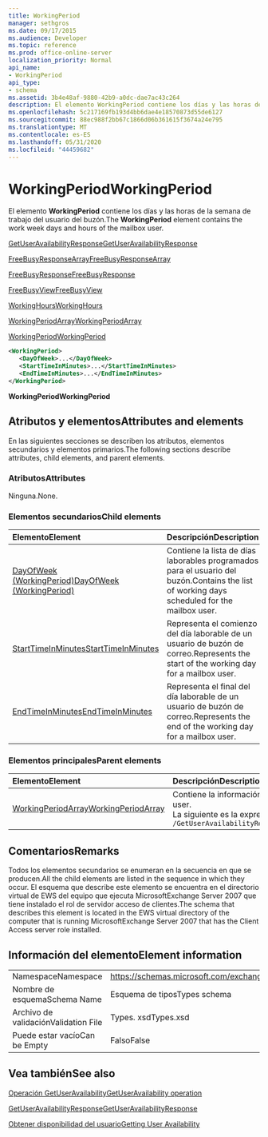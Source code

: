 ```yaml
---
title: WorkingPeriod
manager: sethgros
ms.date: 09/17/2015
ms.audience: Developer
ms.topic: reference
ms.prod: office-online-server
localization_priority: Normal
api_name:
- WorkingPeriod
api_type:
- schema
ms.assetid: 3b4e48af-9880-42b9-a0dc-dae7ac43c264
description: El elemento WorkingPeriod contiene los días y las horas de la semana de trabajo del usuario del buzón.
ms.openlocfilehash: 5c217169fb193d4bb6dae4e18570873d55de6127
ms.sourcegitcommit: 88ec988f2bb67c1866d06b361615f3674a24e795
ms.translationtype: MT
ms.contentlocale: es-ES
ms.lasthandoff: 05/31/2020
ms.locfileid: "44459682"
---
```

# <a name="workingperiod"></a><span data-ttu-id="53e14-103">WorkingPeriod</span><span class="sxs-lookup"><span data-stu-id="53e14-103">WorkingPeriod</span></span>

<span data-ttu-id="53e14-104">El elemento **WorkingPeriod** contiene los días y las horas de la semana de trabajo del usuario del buzón.</span><span class="sxs-lookup"><span data-stu-id="53e14-104">The **WorkingPeriod** element contains the work week days and hours of the mailbox user.</span></span> 
  
[<span data-ttu-id="53e14-105">GetUserAvailabilityResponse</span><span class="sxs-lookup"><span data-stu-id="53e14-105">GetUserAvailabilityResponse</span></span>](getuseravailabilityresponse.md)
  
[<span data-ttu-id="53e14-106">FreeBusyResponseArray</span><span class="sxs-lookup"><span data-stu-id="53e14-106">FreeBusyResponseArray</span></span>](freebusyresponsearray.md)
  
[<span data-ttu-id="53e14-107">FreeBusyResponse</span><span class="sxs-lookup"><span data-stu-id="53e14-107">FreeBusyResponse</span></span>](freebusyresponse.md)
  
[<span data-ttu-id="53e14-108">FreeBusyView</span><span class="sxs-lookup"><span data-stu-id="53e14-108">FreeBusyView</span></span>](freebusyview.md)
  
[<span data-ttu-id="53e14-109">WorkingHours</span><span class="sxs-lookup"><span data-stu-id="53e14-109">WorkingHours</span></span>](workinghours-ex15websvcsotherref.md)
  
[<span data-ttu-id="53e14-110">WorkingPeriodArray</span><span class="sxs-lookup"><span data-stu-id="53e14-110">WorkingPeriodArray</span></span>](workingperiodarray.md)
  
[<span data-ttu-id="53e14-111">WorkingPeriod</span><span class="sxs-lookup"><span data-stu-id="53e14-111">WorkingPeriod</span></span>](workingperiod.md)
  
```xml
<WorkingPeriod>
   <DayOfWeek>...</DayOfWeek>
   <StartTimeInMinutes>...</StartTimeInMinutes>
   <EndTimeInMinutes>...</EndTimeInMinutes>
</WorkingPeriod>
```

 <span data-ttu-id="53e14-112">**WorkingPeriod**</span><span class="sxs-lookup"><span data-stu-id="53e14-112">**WorkingPeriod**</span></span>
## <a name="attributes-and-elements"></a><span data-ttu-id="53e14-113">Atributos y elementos</span><span class="sxs-lookup"><span data-stu-id="53e14-113">Attributes and elements</span></span>

<span data-ttu-id="53e14-114">En las siguientes secciones se describen los atributos, elementos secundarios y elementos primarios.</span><span class="sxs-lookup"><span data-stu-id="53e14-114">The following sections describe attributes, child elements, and parent elements.</span></span>
  
### <a name="attributes"></a><span data-ttu-id="53e14-115">Atributos</span><span class="sxs-lookup"><span data-stu-id="53e14-115">Attributes</span></span>

<span data-ttu-id="53e14-116">Ninguna.</span><span class="sxs-lookup"><span data-stu-id="53e14-116">None.</span></span>
  
### <a name="child-elements"></a><span data-ttu-id="53e14-117">Elementos secundarios</span><span class="sxs-lookup"><span data-stu-id="53e14-117">Child elements</span></span>

|<span data-ttu-id="53e14-118">**Elemento**</span><span class="sxs-lookup"><span data-stu-id="53e14-118">**Element**</span></span>|<span data-ttu-id="53e14-119">**Descripción**</span><span class="sxs-lookup"><span data-stu-id="53e14-119">**Description**</span></span>|
|:-----|:-----|
|[<span data-ttu-id="53e14-120">DayOfWeek (WorkingPeriod)</span><span class="sxs-lookup"><span data-stu-id="53e14-120">DayOfWeek (WorkingPeriod)</span></span>](dayofweek-workingperiod.md) <br/> |<span data-ttu-id="53e14-121">Contiene la lista de días laborables programados para el usuario del buzón.</span><span class="sxs-lookup"><span data-stu-id="53e14-121">Contains the list of working days scheduled for the mailbox user.</span></span>  <br/> |
|[<span data-ttu-id="53e14-122">StartTimeInMinutes</span><span class="sxs-lookup"><span data-stu-id="53e14-122">StartTimeInMinutes</span></span>](starttimeinminutes.md) <br/> |<span data-ttu-id="53e14-123">Representa el comienzo del día laborable de un usuario de buzón de correo.</span><span class="sxs-lookup"><span data-stu-id="53e14-123">Represents the start of the working day for a mailbox user.</span></span>  <br/> |
|[<span data-ttu-id="53e14-124">EndTimeInMinutes</span><span class="sxs-lookup"><span data-stu-id="53e14-124">EndTimeInMinutes</span></span>](endtimeinminutes.md) <br/> |<span data-ttu-id="53e14-125">Representa el final del día laborable de un usuario de buzón de correo.</span><span class="sxs-lookup"><span data-stu-id="53e14-125">Represents the end of the working day for a mailbox user.</span></span>  <br/> |
   
### <a name="parent-elements"></a><span data-ttu-id="53e14-126">Elementos principales</span><span class="sxs-lookup"><span data-stu-id="53e14-126">Parent elements</span></span>

|<span data-ttu-id="53e14-127">**Elemento**</span><span class="sxs-lookup"><span data-stu-id="53e14-127">**Element**</span></span>|<span data-ttu-id="53e14-128">**Descripción**</span><span class="sxs-lookup"><span data-stu-id="53e14-128">**Description**</span></span>|
|:-----|:-----|
|[<span data-ttu-id="53e14-129">WorkingPeriodArray</span><span class="sxs-lookup"><span data-stu-id="53e14-129">WorkingPeriodArray</span></span>](workingperiodarray.md) <br/> |<span data-ttu-id="53e14-130">Contiene la información del período de trabajo del usuario del buzón.</span><span class="sxs-lookup"><span data-stu-id="53e14-130">Contains working period information for the mailbox user.</span></span>  <br/> <span data-ttu-id="53e14-131">La siguiente es la expresión XPath a este elemento:</span><span class="sxs-lookup"><span data-stu-id="53e14-131">The following is the XPath expression to this element:</span></span>  <br/>  `/GetUserAvailabilityResponse/FreeBusyResponseArray/FreeBusyResponse/FreeBusyView/WorkingHours/WorkingPeriodArray` <br/> |
   
## <a name="remarks"></a><span data-ttu-id="53e14-132">Comentarios</span><span class="sxs-lookup"><span data-stu-id="53e14-132">Remarks</span></span>

<span data-ttu-id="53e14-133">Todos los elementos secundarios se enumeran en la secuencia en que se producen.</span><span class="sxs-lookup"><span data-stu-id="53e14-133">All the child elements are listed in the sequence in which they occur.</span></span> <span data-ttu-id="53e14-134">El esquema que describe este elemento se encuentra en el directorio virtual de EWS del equipo que ejecuta MicrosoftExchange Server 2007 que tiene instalado el rol de servidor acceso de clientes.</span><span class="sxs-lookup"><span data-stu-id="53e14-134">The schema that describes this element is located in the EWS virtual directory of the computer that is running MicrosoftExchange Server 2007 that has the Client Access server role installed.</span></span>
  
## <a name="element-information"></a><span data-ttu-id="53e14-135">Información del elemento</span><span class="sxs-lookup"><span data-stu-id="53e14-135">Element information</span></span>

|||
|:-----|:-----|
|<span data-ttu-id="53e14-136">Namespace</span><span class="sxs-lookup"><span data-stu-id="53e14-136">Namespace</span></span>  <br/> |https://schemas.microsoft.com/exchange/services/2006/types  <br/> |
|<span data-ttu-id="53e14-137">Nombre de esquema</span><span class="sxs-lookup"><span data-stu-id="53e14-137">Schema Name</span></span>  <br/> |<span data-ttu-id="53e14-138">Esquema de tipos</span><span class="sxs-lookup"><span data-stu-id="53e14-138">Types schema</span></span>  <br/> |
|<span data-ttu-id="53e14-139">Archivo de validación</span><span class="sxs-lookup"><span data-stu-id="53e14-139">Validation File</span></span>  <br/> |<span data-ttu-id="53e14-140">Types. xsd</span><span class="sxs-lookup"><span data-stu-id="53e14-140">Types.xsd</span></span>  <br/> |
|<span data-ttu-id="53e14-141">Puede estar vacío</span><span class="sxs-lookup"><span data-stu-id="53e14-141">Can be Empty</span></span>  <br/> |<span data-ttu-id="53e14-142">Falso</span><span class="sxs-lookup"><span data-stu-id="53e14-142">False</span></span>  <br/> |
   
## <a name="see-also"></a><span data-ttu-id="53e14-143">Vea también</span><span class="sxs-lookup"><span data-stu-id="53e14-143">See also</span></span>



[<span data-ttu-id="53e14-144">Operación GetUserAvailability</span><span class="sxs-lookup"><span data-stu-id="53e14-144">GetUserAvailability operation</span></span>](getuseravailability-operation.md)
  
[<span data-ttu-id="53e14-145">GetUserAvailabilityResponse</span><span class="sxs-lookup"><span data-stu-id="53e14-145">GetUserAvailabilityResponse</span></span>](getuseravailabilityresponse.md)


[<span data-ttu-id="53e14-146">Obtener disponibilidad del usuario</span><span class="sxs-lookup"><span data-stu-id="53e14-146">Getting User Availability</span></span>](https://msdn.microsoft.com/library/d4133fcb-9b0f-4e6b-aadf-a389da83516a%28Office.15%29.aspx)

